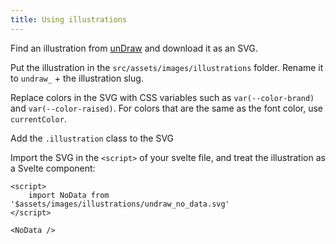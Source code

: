 ```yaml
---
title: Using illustrations
---
```


Find an illustration from [unDraw](https://undraw.co/illustrations) and download it as an SVG.

Put the illustration in the `src/assets/images/illustrations` folder. Rename it to `undraw_` + the illustration slug.

Replace colors in the SVG with CSS variables such as `var(--color-brand)` and `var(--color-raised)`. For colors that are the same as the font color, use `currentColor`.

Add the `.illustration` class to the SVG

Import the SVG in the `<script>` of your svelte file, and treat the illustration as a Svelte component:

```svelte
<script>
    import NoData from '$assets/images/illustrations/undraw_no_data.svg'
</script>

<NoData />
```

